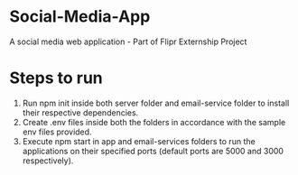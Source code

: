 # Social-Media-App
A social media web application - Part of Flipr Externship Project

# Steps to run
1. Run npm init inside both server folder and email-service folder to install their respective dependencies.
2. Create .env files inside both the folders in accordance with the sample env files provided.
3. Execute npm start in app and email-services folders to run the applications on their specified ports (default ports are 5000 and 3000 respectively).
